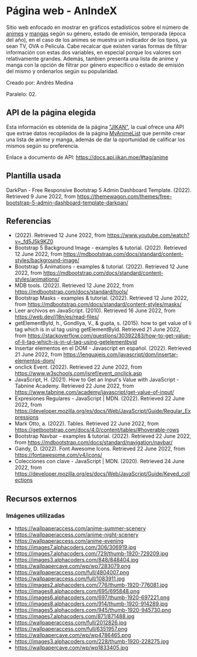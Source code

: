 # Página web - AnIndeX

Sitio web enfocado en mostrar en gráficos estadísticos sobre el número de [animes](https://anime-para-el-kokoro.fandom.com/es/wiki/%C2%BFQue_es_el_anime%3F) y [mangas](https://anime-para-el-kokoro.fandom.com/es/wiki/%C2%BFQu%C3%A9_es_el_manga%3F) según su género, estado de emisión, temporada (época del año), en el caso de los animes se muestra un indicador de los tipos, ya sean TV, OVA o Pelicula. Cabe recalcar que existen varias formas de filtrar información con estas dos variables, en especial porque los valores son relativamente grandes. Además, tambien presenta una lista de anime y manga con la opción de filtrar por género especifico o estado de emisión del mismo y ordenarlos según su popularidad.

Creado por: Andrés Medina

Paralelo: 02.

## API de la página elegida

Esta información es obtenida de la página ["JIKAN"](https://jikan.moe/), la cual ofrece una API que extrae datos recopilados de la página [MyAnimeList](https://myanimelist.net/) que permite crear una lista de anime y manga, además de dar la oportunidad de calificar los mismos según su preferencia.

Enlace a documento de API: https://docs.api.jikan.moe/#tag/anime

## Plantilla usada
DarkPan - Free Responsive Bootstrap 5 Admin Dashboard Template. (2022). Retrieved 9 June 2022, from https://themewagon.com/themes/free-bootstrap-5-admin-dashboard-template-darkpan/

## Referencias
* (2022). Retrieved 12 June 2022, from https://www.youtube.com/watch?v=_fd5J5k9KZ0
* Bootstrap 5 Background Image - examples & tutorial. (2022). Retrieved 12 June 2022, from https://mdbootstrap.com/docs/standard/content-styles/background-image/
* Bootstrap 5 Animations - examples & tutorial. (2022). Retrieved 12 June 2022, from https://mdbootstrap.com/docs/standard/content-styles/animations/
* MDB tools. (2022). Retrieved 12 June 2022, from https://mdbootstrap.com/docs/standard/tools/
* Bootstrap Masks - examples & tutorial. (2022). Retrieved 12 June 2022, from https://mdbootstrap.com/docs/standard/content-styles/masks/
* Leer archivos en JavaScript. (2010). Retrieved 16 June 2022, from https://web.dev/i18n/es/read-files/
* getElementById, h., Gondliya, V., & gupta, s. (2015). how to get value of li tag which is in ul tag using getElementById. Retrieved 21 June 2022, from https://stackoverflow.com/questions/30392283/how-to-get-value-of-li-tag-which-is-in-ul-tag-using-getelementbyid
* Insertar elementos en el DOM - Javascript en español. (2022). Retrieved 21 June 2022, from https://lenguajejs.com/javascript/dom/insertar-elementos-dom/
* onclick Event. (2022). Retrieved 22 June 2022, from https://www.w3schools.com/jsref/event_onclick.asp
* JavaScript, H. (2021). How to Get an Input's Value with JavaScript - Tabnine Academy. Retrieved 22 June 2022, from https://www.tabnine.com/academy/javascript/get-value-of-input/
* Expresiones Regulares - JavaScript | MDN. (2022). Retrieved 22 June 2022, from https://developer.mozilla.org/es/docs/Web/JavaScript/Guide/Regular_Expressions
* Mark Otto, a. (2022). Tables. Retrieved 22 June 2022, from https://getbootstrap.com/docs/4.0/content/tables/#hoverable-rows
* Bootstrap Navbar - examples & tutorial. (2022). Retrieved 22 June 2022, from https://mdbootstrap.com/docs/standard/navigation/navbar/
* Gandy, D. (2022). Font Awesome Icons. Retrieved 22 June 2022, from https://fontawesome.com/v4/icons/
* Colecciones con clave - JavaScript | MDN. (2020). Retrieved 24 June 2022, from https://developer.mozilla.org/es/docs/Web/JavaScript/Guide/Keyed_collections

## Recursos externos

### Imágenes utilizadas

* https://wallpaperaccess.com/anime-summer-scenery
* https://wallpaperaccess.com/anime-night-scenery
* https://wallpaperaccess.com/anime-evening
* https://images7.alphacoders.com/306/306919.jpg
* https://images7.alphacoders.com/729/thumb-1920-729209.jpg
* https://images3.alphacoders.com/848/848404.jpg
* https://wallpapercave.com/wp/wp7283079.png
* https://wallpaperaccess.com/full/4804007.png
* https://wallpaperaccess.com/full/1083911.jpg
* https://images2.alphacoders.com/776/thumb-1920-776081.jpg
* https://images8.alphacoders.com/695/695848.png
* https://images6.alphacoders.com/697/thumb-1920-697221.png
* https://images8.alphacoders.com/914/thumb-1920-914289.jpg
* https://images5.alphacoders.com/945/thumb-1920-945730.png
* https://images7.alphacoders.com/871/871488.jpg
* https://wallpaperaccess.com/full/2012826.jpg
* https://wallpaperaccess.com/full/6351957.png
* https://wallpapercave.com/wp/wp4786465.png
* https://images3.alphacoders.com/228/thumb-1920-228275.jpg
* https://wallpapercave.com/wp/wp1833405.jpg